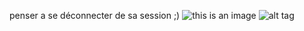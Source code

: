 penser a se déconnecter de sa session ;)
![this is an image](https://st.depositphotos.com/1967477/2538/v/600/depositphotos_25389697-stock-illustration-smiley-emoticon-with-ok-sign.jpg)
![alt tag](https://cloud.githubusercontent.com/assets/3968618/9588666/d029268e-5029-11e5-8a0c-41ecd04207f4.png)
